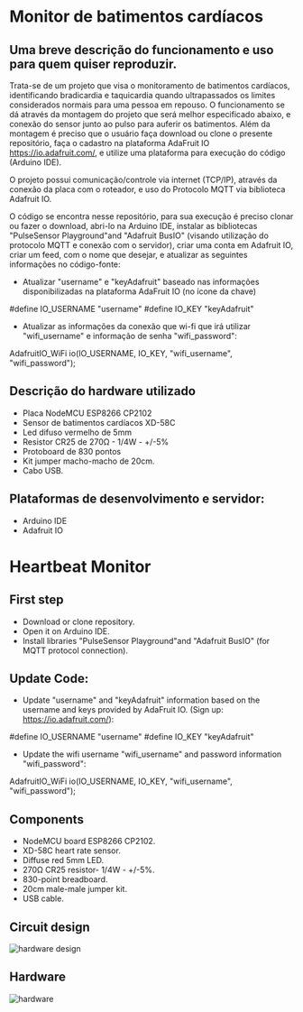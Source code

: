 # Monitor de batimentos cardíacos 

## Uma breve descrição do funcionamento e uso para quem quiser reproduzir.

Trata-se de um projeto que visa o monitoramento de batimentos cardíacos, identificando bradicardia e taquicardia quando ultrapassados os limites considerados normais para uma pessoa em repouso. O funcionamento se dá através da montagem do projeto que será melhor especificado abaixo, e conexão do sensor junto ao pulso para auferir os batimentos. Além da montagem é preciso que o usuário faça download ou clone o presente repositório, faça o cadastro na plataforma AdaFruit IO <https://io.adafruit.com/>, e utilize uma plataforma para execução do código (Arduino IDE). 

O projeto possui comunicação/controle via internet (TCP/IP), através da conexão da placa com o roteador, e uso do Protocolo MQTT via biblioteca Adafruit IO.

O código se encontra nesse repositório, para sua execução é preciso clonar ou fazer o download, abri-lo na Arduino IDE, instalar as bibliotecas "PulseSensor Playground"and "Adafruit BusIO" (visando utilização do protocolo MQTT e conexão com o servidor), criar uma conta em Adafruit IO, criar um feed, com o nome que desejar, e atualizar as seguintes informações no código-fonte:

- Atualizar "username" e "keyAdafruit" baseado nas informações disponibilizadas na plataforma AdaFruit IO (no ícone da chave)

#define IO_USERNAME  "username"
#define IO_KEY       "keyAdafruit"

- Atualizar as informações da conexão que wi-fi que irá utilizar "wifi_username" e informação de senha "wifi_password":

AdafruitIO_WiFi io(IO_USERNAME, IO_KEY, "wifi_username", "wifi_password");

## Descrição do hardware utilizado 

- Placa NodeMCU ESP8266 CP2102
- Sensor de batimentos cardíacos XD-58C
- Led difuso vermelho de 5mm
- Resistor CR25 de 270Ω - 1/4W -  +/-5%
- Protoboard de 830 pontos
- Kit jumper macho-macho de 20cm.
- Cabo USB.

## Plataformas de desenvolvimento e servidor:

- Arduino IDE
- Adafruit IO

# Heartbeat Monitor

## First step

- Download or clone repository.
- Open it on Arduino IDE.
- Install libraries "PulseSensor Playground"and "Adafruit BusIO" (for MQTT protocol connection).

## Update Code:

- Update "username" and "keyAdafruit" information based on the username and keys provided by AdaFruit IO. (Sign up: https://io.adafruit.com/):

#define IO_USERNAME  "username"
#define IO_KEY       "keyAdafruit"

- Update the wifi username "wifi_username" and password information "wifi_password":

AdafruitIO_WiFi io(IO_USERNAME, IO_KEY, "wifi_username", "wifi_password");

## Components

- NodeMCU board ESP8266 CP2102.
- XD-58C heart rate sensor.
- Diffuse red 5mm LED.
- 270Ω CR25 resistor- 1/4W - +/-5%.
- 830-point breadboard.
- 20cm male-male jumper kit.
- USB cable.

## Circuit design

![hardware design](https://user-images.githubusercontent.com/72820242/202512285-61477cc2-53e2-4ff1-bcdd-bb70cb744e9e.png)

## Hardware

![hardware](https://user-images.githubusercontent.com/72820242/202513721-fb2cfa0e-e2fd-411e-b28c-42cb35f316cc.png)
